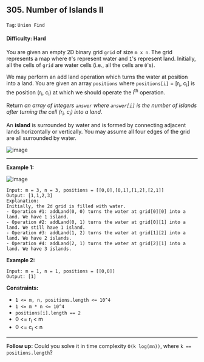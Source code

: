 ## 305. Number of Islands II

```Tag```: ```Union Find```

#### Difficulty: Hard

You are given an empty 2D binary grid ```grid``` of size ```m x n```. The grid represents a map where ```0```'s represent water and ```1```'s represent land. Initially, all the cells of ```grid``` are water cells (i.e., all the cells are ```0```'s).

We may perform an add land operation which turns the water at position into a land. You are given an array ```positions``` where ```positions[i]``` = [r<sub>i</sub>, c<sub>i</sub>] is the position (r<sub>i</sub>, c<sub>i</sub>) at which we should operate the i<sup>th</sup> operation.

Return _an array of integers ```answer``` where ```answer[i]``` is the number of islands after turning the cell (r<sub>i</sub>, c<sub>i</sub>) into a land_.

An __island__ is surrounded by water and is formed by connecting adjacent lands horizontally or vertically. You may assume all four edges of the grid are all surrounded by water.

![image](https://user-images.githubusercontent.com/35042430/219112320-d54acf3b-e753-4149-afd8-18af4b9c53c7.png)

---

__Example 1:__

![image](https://assets.leetcode.com/uploads/2021/03/10/tmp-grid.jpg)
```
Input: m = 3, n = 3, positions = [[0,0],[0,1],[1,2],[2,1]]
Output: [1,1,2,3]
Explanation:
Initially, the 2d grid is filled with water.
- Operation #1: addLand(0, 0) turns the water at grid[0][0] into a land. We have 1 island.
- Operation #2: addLand(0, 1) turns the water at grid[0][1] into a land. We still have 1 island.
- Operation #3: addLand(1, 2) turns the water at grid[1][2] into a land. We have 2 islands.
- Operation #4: addLand(2, 1) turns the water at grid[2][1] into a land. We have 3 islands.
```

__Example 2:__
```
Input: m = 1, n = 1, positions = [[0,0]]
Output: [1]
```

__Constraints:__

- ```1 <= m, n, positions.length <= 10^4```
- ```1 <= m * n <= 10^4```
- ```positions[i].length == 2```
- 0 <= r<sub>i</sub> < m
- 0 <= c<sub>i</sub> < n
 
---

__Follow up:__ Could you solve it in time complexity ```O(k log(mn))```, where ```k == positions.length```?
